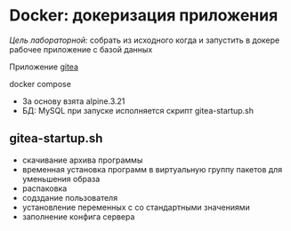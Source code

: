 # Docker: докеризация приложения

_Цель лабораторной:_ 
собрать из исходного когда и запустить в докере рабочее приложение с базой данных

Приложение [gitea](https://about.gitea.com)

docker compose
- За основу взята alpine.3.21
- БД: MySQL
при запуске исполняется скрипт gitea-startup.sh

## gitea-startup.sh
- скачивание архива программы 
- временная установка программ в виртуальную группу пакетов для уменьшения образа
- распаковка
- содздание пользователя
- установление переменных с со стандартными значениями
- заполнение конфига сервера

